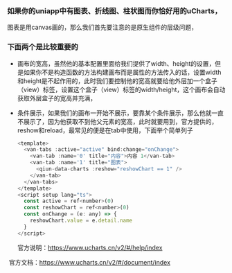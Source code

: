 ### 如果你的uniapp中有图表、折线图、柱状图而你恰好用的uCharts，

图表是用canvas画的，那么我们首先要注意的是原生组件的层级问题，<br />

### 下面两个是比较重要的

- 画布的宽高，虽然他的基本配置里面给我们提供了width、height的设置，但是如果你不是构造函数的方法构建画布而是属性的方法传入的话，设置width和height是不起作用的，此时我们要控制他的宽高就要给他外层加一个盒子（view）标签，设置这个盒子（view）标签的width/height，这个画布会自动获取外层盒子的宽高并充满，

- 条件展示，如果我们的画布一开始不展示，要靠某个条件展示，那么他就一直不展示了，因为他获取不到他父元素的宽高，此时就要用到，官方提供的，reshow和reload，最常见的便是在tab中使用，下面举个简单列子

  ```javascript
  <template>
    <van-tabs :active="active" bind:change="onChange">
      <van-tab :name='0' title="内容">内容 1</van-tab>
      <van-tab :name='1' title="图表">
        <qiun-data-charts :reshow="reshowChart == 1" />
      </van-tab>
    </van-tabs>
  </template>
  <script setup lang="ts">
    const active = ref<number>(0)
    const reshowChart = ref<number>(0)
    const onChange = (e: any) => {
      reshowChart.value = e.detail.name
    }
  </script>
  ```

  官方说明：https://www.ucharts.cn/v2/#/help/index  <br />

​	   官方文档：https://www.ucharts.cn/v2/#/document/index
